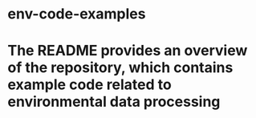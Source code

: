 # env-code-examples

# The README provides an overview of the repository, which contains example code related to environmental data processing
